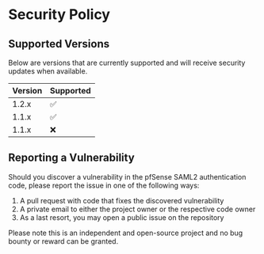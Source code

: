 # Security Policy

## Supported Versions

Below are versions that are currently supported and will receive security updates when available.

| Version | Supported          |
|---------|--------------------|
| 1.2.x   | :white_check_mark: |
| 1.1.x   | :white_check_mark: |
| 1.1.x   | :x:                |

## Reporting a Vulnerability

Should you discover a vulnerability in the pfSense SAML2 authentication code, please report the issue in one of the following ways:
1) A pull request with code that fixes the discovered vulnerability
2) A private email to either the project owner or the respective code owner
3) As a last resort, you may open a public issue on the repository

Please note this is an independent and open-source project and no bug bounty or reward can be granted.
